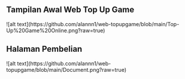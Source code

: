 <h2><b>Tampilan Awal Web Top Up Game</b></h2>
![alt text](https://github.com/alannn1/web-topupgame/blob/main/Top-Up%20Game%20Online.png?raw=true)
<h2><b>Halaman Pembelian</b></h2>
![alt text](https://github.com/alannn1/web-topupgame/blob/main/Document.png?raw=true)
